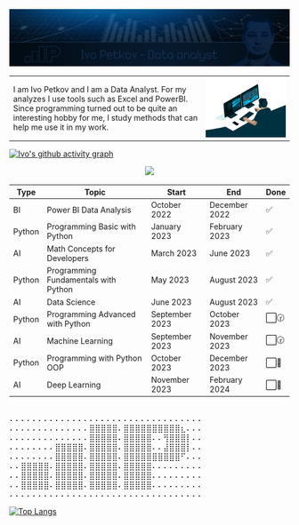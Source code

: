 <!-- <img src="follow_back.gif" alt="Follow Back"> -->
<img src="ip681.jpg" alt="Analyst">


<table style="border-collapse: collapse; border: none;">
     <tr>
        <td>
        I am Ivo Petkov and I am a Data Analyst. For my analyzes I use tools such as Excel and PowerBI. Since programming turned out to be quite an interesting hobby for me, I study methods that can help me use it in my work.
        </td>
        <td>
        <img src="analyst.gif" alt="Analyst">
        </td>
    </tr>
</table>



<!-- I am Ivo Petkov and I am a Data Analyst. For my analyzes I use tools such as Excel and PowerBI. Since programming turned out to be quite an interesting hobby for me, I study methods that can help me use it in my work.

<img src="analyst.gif" alt="Analyst" width="500"> -->

 [![Ivo's github activity graph](https://github-readme-activity-graph.vercel.app/graph?username=ip681&bg_color=0d1117&color=708090&line=139ae1&point=ffffff&area=true&hide_border=true)](https://github.com/ip681/)

 <div width="100%" align="center">
  <img  src="http://github-profile-summary-cards.vercel.app/api/cards/profile-details?username=ip681&theme=transparent"/>
</div>

| Type   | Topic                                | Start          | End           | Done  |
|--------|--------------------------------------|----------------|---------------|-------|
| BI     | Power BI Data Analysis               | October 2022   | December 2022 | ✅     |
| Python | Programming Basic with Python        | January 2023   | February 2023 | ✅     |
| AI     | Math Concepts for Developers         | March 2023     | June 2023     | ✅     |
| Python | Programming Fundamentals with Python | May 2023       | August 2023   | ✅     |
| AI     | Data Science                         | June 2023      | August 2023   | ✅     |
| Python | Programming Advanced with Python     | September 2023 | October 2023  | ⬜️🕝  |
| AI     | Machine Learning                     | September 2023 | November 2023 | ⬜️🕝  |
| Python | Programming with Python OOP          | October 2023   | December 2023 | ⬜️📅  |
| AI     | Deep Learning                        | November 2023  | February 2024 | ⬜️📅  |

 <br>
⠄⠄⠄⠄⠄⠄⠄⠄⠄⠄⠄⠄⠄⠄⠄⠄⠄⠄⠄⠄⠄⠄⠄⠄⠄⠄⠄⠄⠄⠄⠄⠄⠄⠄ <br>
⠄⠄⠄⠄⠄⠄⠄⠄⠄⠄⠄⠄⠄⠄⣿⣿⣿⣿⣿⠄⣿⣿⣿⣿⣿⣿⣿⣿⣿⣿⣆⠄⠄⠄ <br>
⠄⠄⠄⠄⠄⠄⠄⠄⠄⠄⠄⠄⠄⠄⣿⣿⣿⣿⣿⠄⣿⣿⣿⣿⣿⠄⠄⢻⣿⣿⣿⡇⠄⠄ <br>
⠄⠄⠄⠄⠄⠄⠄⠄⣿⣿⣿⣿⣿⠄⣿⣿⣿⣿⣿⠄⣿⣿⣿⣿⣿⠄⠄⣼⣿⣿⣿⡇⠄⠄ <br>
⠄⠄⠄⠄⠄⠄⠄⠄⣿⣿⣿⣿⣿⠄⣿⣿⣿⣿⣿⠄⣿⣿⣿⣿⣿⣿⣿⣿⣿⣿⠋⠄⠄⠄ <br>
⠄⠄⣿⣿⣿⣿⣿⠄⣿⣿⣿⣿⣿⠄⣿⣿⣿⣿⣿⠄⣿⣿⣿⣿⣿⠄⠄⠄⠄⠄⠄⠄⠄⠄ <br>
⠄⠄⣿⣿⣿⣿⣿⠄⣿⣿⣿⣿⣿⠄⣿⣿⣿⣿⣿⠄⣿⣿⣿⣿⣿⠄⠄⠄⠄⠄⠄⠄⠄⠄ <br>
⠄⠄⣿⣿⣿⣿⣿⠄⣿⣿⣿⣿⣿⠄⣿⣿⣿⣿⣿⠄⣿⣿⣿⣿⣿⠄⠄⠄⠄⠄⠄⠄⠄⠄ <br>
⠄⠄⠄⠄⠄⠄⠄⠄⠄⠄⠄⠄⠄⠄⠄⠄⠄⠄⠄⠄⠄⠄⠄⠄⠄⠄⠄⠄⠄⠄⠄⠄⠄⠄ <br>

<!-- ![Anurag's GitHub stats](https://github-readme-stats.vercel.app/api?username=ip681&show_icons=true&theme=transparent) -->

[![Top Langs](https://github-readme-stats.vercel.app/api/top-langs/?username=ip681&hide_progress=true&layout=compact)](https://github.com/anuraghazra/github-readme-stats)





<!--
**ip681/ip681** is a ✨ _special_ ✨ repository because its `README.md` (this file) appears on your GitHub profile.

Here are some ideas to get you started:

- 🔭 I’m currently working on ...
- 🌱 I’m currently learning ...
- 👯 I’m looking to collaborate on ...
- 🤔 I’m looking for help with ...
- 💬 Ask me about ...
- 📫 How to reach me: ...
- 😄 Pronouns: ...
- ⚡ Fun fact: ...
-->
